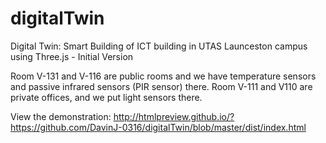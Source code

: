 # digitalTwin
Digital Twin: Smart Building of ICT building in UTAS Launceston campus using Three.js - Initial Version

Room V-131 and V-116 are public rooms and we have temperature sensors and passive infrared sensors (PIR sensor) there.
Room V-111 and V110 are private offices, and we put light sensors there.

View the demonstration: http://htmlpreview.github.io/?https://github.com/DavinJ-0316/digitalTwin/blob/master/dist/index.html
